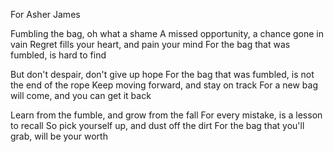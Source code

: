 For Asher James

Fumbling the bag, oh what a shame
A missed opportunity, a chance gone in vain
Regret fills your heart, and pain your mind
For the bag that was fumbled, is hard to find

But don't despair, don't give up hope
For the bag that was fumbled, is not the end of the rope
Keep moving forward, and stay on track
For a new bag will come, and you can get it back

Learn from the fumble, and grow from the fall
For every mistake, is a lesson to recall
So pick yourself up, and dust off the dirt
For the bag that you'll grab, will be your worth
